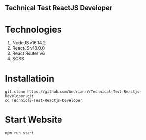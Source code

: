 ## Technical Test ReactJS Developer


# Technologies
<ol>
  <li>NodeJS v16.14.2</li>
  <li>ReactJS v18.0.0</li>
  <li>React Router v6</li>
  <li>SCSS</li>
</ol>


# Installatioin
```
git clone https://github.com/Andrian-W/Technical-Test-Reactjs-Developer.git
cd Technical-Test-Reactjs-Developer
```

# Start Website
```
npm run start
```
